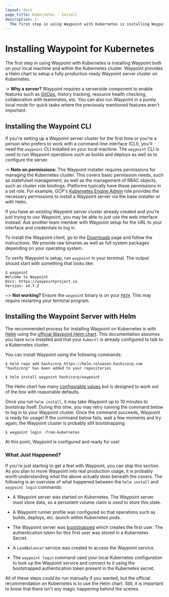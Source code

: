 ```yaml
---
layout: docs
page_title: Kubernetes - Install
description: |-
  The first step in using Waypoint with Kubernetes is installing Waypoint both on your local machine and within the Kubernetes cluster. Waypoint provides a Helm chart to setup a fully production ready Waypoint server cluster on Kubernetes.
---
```


# Installing Waypoint for Kubernetes

The first step in using Waypoint with Kubernetes is installing Waypoint
both on your local machine and within the Kubernetes cluster. Waypoint
provides a Helm chart to setup a fully production ready Waypoint server cluster
on Kubernetes.

-> **Why a server?** Waypoint requires a serverside component to enable
features such as [GitOps](../docs/projects/git), history tracking,
resource health checking, collaboration with teammates, etc. You can also
run Waypoint in a purely local mode for quick tasks where the previously
mentioned features aren't important.

## Installing the Waypoint CLI

If you're setting up a Waypoint server cluster for the first time or you're
a person who prefers to work with a command-line interface (CLI), you'll need
the `waypoint` CLI installed on your local machine. The `waypoint` CLI is
used to run Waypoint operations such as builds and deploys as well as to
configure the server.

-> **Note on permissions:** The Waypoint installer requires permissions for
managing the Kubernetes cluster. This covers basic permission needs, such as
statefulset management, as well as the management of RBAC objects, such as
cluster role bindings. Platforms typically have these permissions in a set role.
For example, GCP's [Kubernetes Engine Admin](https://cloud.google.com/iam/docs/understanding-roles?hl=en#kubernetes-engine-roles)
role provides the necessary permissions to install a Waypoint server via
the base installer or with Helm.

If you have an _existing_ Waypoint server cluster already created and you're
just trying to _use_ Waypoint, you may be able to just use the web interface
instead. Ask another team member with Waypoint setup for the URL to your
interface and credentials to log in.

To install the Waypoint client, go to the [Downloads](../downloads) page
and follow the instructions. We provide raw binaries as well as full system
packages depending on your operating system.

To verify Waypoint is setup, run `waypoint` in your terminal. The output
should start with something that looks like:

```shell-session
$ waypoint
Welcome to Waypoint
Docs: https://waypointproject.io
Version: vX.Y.Z
```

~> **Not working?** Ensure the `waypoint` binary is on your
[`PATH`](https://superuser.com/questions/284342/what-are-path-and-other-environment-variables-and-how-can-i-set-or-use-them). This may require restarting your
terminal program.

## Installing the Waypoint Server with Helm

The recommended process for installing Waypoint on Kubernetes is with
[Helm](https://helm.sh/) using the
[official Waypoint Helm chart](https://github.com/hashicorp/waypoint-helm).
This documentation assumes you have `helm` installed and that your `kubectl`
is already configured to talk to a Kubernetes cluster.

You can install Waypoint using the following commands:

```shell-session
$ helm repo add hashicorp https://helm.releases.hashicorp.com
"hashicorp" has been added to your repositories

$ helm install waypoint hashicorp/waypoint
```

The Helm chart has many
[configurable values](https://github.com/hashicorp/waypoint-helm/blob/main/values.yaml)
but is designed to work out of the box with reasonable defaults.

Once you run `helm install`, it may take Waypoint up to 10 minutes to
bootstrap itself. During this time, you may retry running the command below
to log in to your Waypoint cluster. Once the command succeeds, Waypoint is
ready for usage! If the command below fails, wait a few moments and try again;
the Waypoint cluster is probably still bootstrapping.

```shell-session
$ waypoint login -from-kubernetes
```

At this point, Waypoint is configured and ready for use!

### What Just Happened?

If you're just starting to get a feel with Waypoint, you can skip this section.
As you plan to move Waypoint into real production usage, it is probably worth
understanding what the above actually does beneath the covers.
The following is an overview of what happened between the `helm install`
and `waypoint login` commands:

- A Waypoint server was started on Kubernetes. The Waypoint server must
  store data, so a persistent volume claim is used to store this state.

- A Waypoint runner profile was configured so that operations such as
  builds, deploys, etc. launch within Kubernetes pods.

- The Waypoint server was [bootstrapped](../docs/server/run#bootstrap-the-server)
  which creates the first user. The authentication token for this first
  user was stored in a Kubernetes Secret.

- A `LoadBalancer` service was created to access the Waypoint service.

- The `waypoint login` command used your local Kubernetes configuration
  to look up the Waypoint service and connect to it using the bootstrapped
  authentication token present in the Kubernetes secret.

All of these steps _could be_ run manually if you wanted, but the official
recommendation on Kubernetes is to use the Helm chart. Still, it is important
to know that there isn't any magic happening behind the scenes.
